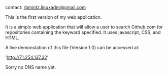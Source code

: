 contact: rbmintz.linuxadm@gmail.com

This is the first version of my web application.

It is a simple web application that will allow a user to search Github.com for repositories containing the keyword
specified. It uses javascript, CSS, and HTML. 

A live demonstation of this file (Version 1.0) can be accessed at: 

'http://71.254.137.32' 

Sorry no DNS name yet. 





